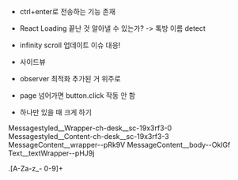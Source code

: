 - ctrl+enter로 전송하는 기능 존재
- React Loading 끝난 것 알아낼 수 있는가? -> 톡방 이름 detect
- infinity scroll 업데이트 이슈 대응!
- 사이드뷰

- observer 최적화 추가된 거 위주로
- page 넘어가면 button.click 작동 안 함

- 하나만 있을 때 크게 하기

Messagestyled__Wrapper-ch-desk__sc-19x3rf3-0
Messagestyled__Content-ch-desk__sc-19x3rf3-3
MessageContent__wrapper--pRk9V
MessageContent__body--OklGf
Text__textWrapper--pHJ9j


\.[A-Za-z_\- 0-9]+